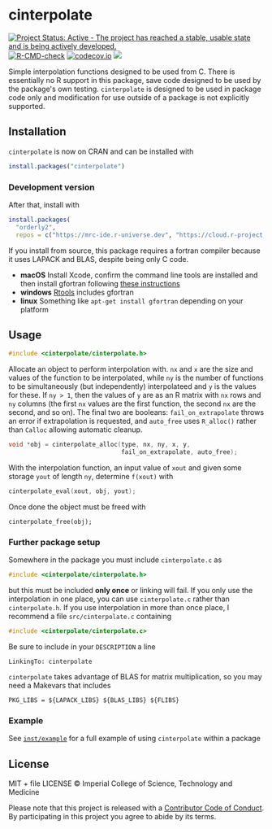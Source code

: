 # cinterpolate

<!-- badges: start -->
[![Project Status: Active - The project has reached a stable, usable state and is being actively developed.](http://www.repostatus.org/badges/latest/active.svg)](https://www.repostatus.org/)
[![R-CMD-check](https://github.com/mrc-ide/cinterpolate/actions/workflows/R-CMD-check.yaml/badge.svg)](https://github.com/mrc-ide/cinterpolate/actions/workflows/R-CMD-check.yaml)
[![codecov.io](https://codecov.io/github/mrc-ide/cinterpolate/coverage.svg?branch=master)](https://app.codecov.io/github/mrc-ide/cinterpolate?branch=master)
[![](http://www.r-pkg.org/badges/version/cinterpolate)](https://cran.r-project.org/package=cinterpolate)
<!-- badges: end -->

Simple interpolation functions designed to be used from C.  There is essentially no R support in this package, save code designed to be used by the package's own testing.  `cinterpolate` is designed to be used in package code only and modification for use outside of a package is not explicitly supported.

## Installation

`cinterpolate` is now on CRAN and can be installed with

```r
install.packages("cinterpolate")
```

### Development version


After that, install with

```r
install.packages(
  "orderly2",
  repos = c("https://mrc-ide.r-universe.dev", "https://cloud.r-project.org"))
```

If you install from source, this package requires a fortran compiler because it uses LAPACK and BLAS, despite being only C code.

* **macOS** Install Xcode, confirm the command line tools are installed and then install gfortran following [these instructions](https://cran.r-project.org/bin/macosx/tools/)
* **windows** [Rtools](https://cran.r-project.org/bin/windows/Rtools/) includes gfortran
* **linux** Something like `apt-get install gfortran` depending on your platform

## Usage

``` c
#include <cinterpolate/cinterpolate.h>
```

Allocate an object to perform interpolation with.  `nx` and `x` are the size and values of the function to be interpolated, while `ny` is the number of functions to be simultaneously (but independently) interpolateed and `y` is the values for these.  If `ny > 1`, then the values of `y` are as an R matrix with `nx` rows and `ny` columns (the first `nx` values are the first function, the second `nx` are the second, and so on).  The final two are booleans: `fail_on_extrapolate` throws an error if extrapolation is requested, and `auto_free` uses `R_alloc()` rather than `Calloc` allowing automatic cleanup.

``` c
void *obj = cinterpolate_alloc(type, nx, ny, x, y,
                               fail_on_extrapolate, auto_free);
```

With the interpolation function, an input value of `xout` and given some storage `yout` of length `ny`, determine `f(xout)` with

``` c
cinterpolate_eval(xout, obj, yout);
```

Once done the object must be freed with


```
cinterpolate_free(obj);
```

### Further package setup

Somewhere in the package you must include `cinterpolate.c` as

``` c
#include <cinterpolate/cinterpolate.h>
```

but this must be included **only once** or linking will fail.  If you only use the interpolation in one place, you can use `cinterpolate.c` rather than `cinterpolate.h`.  If you use interpolation in more than once place, I recommend a file `src/cinterpolate.c` containing

``` c
#include <cinterpolate/cinterpolate.c>
```

Be sure to include in your `DESCRIPTION` a line

```
LinkingTo: cinterpolate
```

`cinterpolate` takes advantage of BLAS for matrix multiplication, so you may need a Makevars that includes

```make
PKG_LIBS = ${LAPACK_LIBS} ${BLAS_LIBS} ${FLIBS}
```

### Example

See [`inst/example`](inst/example) for a full example of using `cinterpolate` within a package

## License

MIT + file LICENSE © Imperial College of Science, Technology and Medicine

Please note that this project is released with a [Contributor Code of Conduct](https://mrc-ide.github.io/cinterpolate/CONDUCT).
By participating in this project you agree to abide by its terms.
